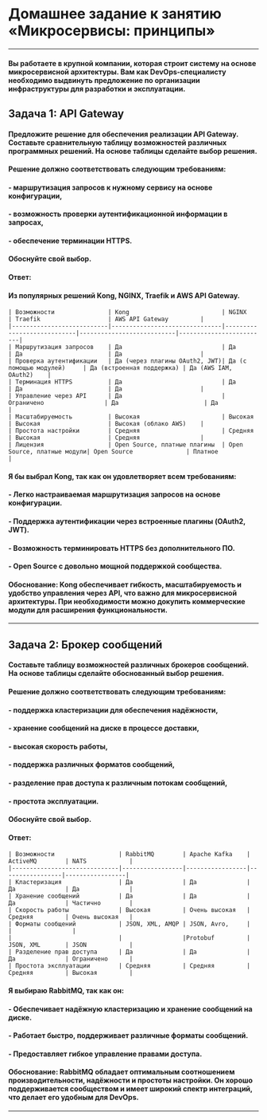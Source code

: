 # Домашнее задание к занятию «Микросервисы: принципы»
---

#### Вы работаете в крупной компании, которая строит систему на основе микросервисной архитектуры. Вам как DevOps-специалисту необходимо выдвинуть предложение по организации инфраструктуры для разработки и эксплуатации.

## Задача 1: API Gateway
#### Предложите решение для обеспечения реализации API Gateway. Составьте сравнительную таблицу возможностей различных программных решений. На основе таблицы сделайте выбор решения.

#### Решение должно соответствовать следующим требованиям:

#### - маршрутизация запросов к нужному сервису на основе конфигурации,
#### - возможность проверки аутентификационной информации в запросах,
#### - обеспечение терминации HTTPS.
#### Обоснуйте свой выбор.

#### Ответ: 
#### Из популярных решений Kong, NGINX, Traefik и AWS API Gateway.

```
| Возможности               | Kong                          | NGINX                      | Traefik                   | AWS API Gateway         |
|---------------------------|-------------------------------|----------------------------|---------------------------|-------------------------|
| Маршрутизация запросов    | Да                            | Да                         | Да                        | Да                      |
| Проверка аутентификации   | Да (через плагины OAuth2, JWT)| Да (с помощью модулей)     | Да (встроенная поддержка) | Да (AWS IAM, OAuth2)    |
| Терминация HTTPS          | Да                            | Да                         | Да                        | Да                      |
| Управление через API      | Да                            | Ограничено                 | Да                        | Да                      |
| Масштабируемость          | Высокая                       | Высокая                    | Высокая                   | Высокая (облако AWS)    |
| Простота настройки        | Средняя                       | Средняя                    | Высокая                   | Средняя                 |
| Лицензия                  | Open Source, платные плагины  | Open Source, платные модули| Open Source               | Платное                 |
```
#### Я бы выбрал Kong, так как он удовлетворяет всем требованиям:

#### - Легко настраиваемая маршрутизация запросов на основе конфигурации.
#### - Поддержка аутентификации через встроенные плагины (OAuth2, JWT).
#### - Возможность терминировать HTTPS без дополнительного ПО.
#### - Open Source с довольно мощной поддержкой сообщества.
#### Обоснование: Kong обеспечивает гибкость, масштабируемость и удобство управления через API, что важно для микросервисной архитектуры. При необходимости можно докупить коммерческие модули для расширения функциональности.

---

## Задача 2: Брокер сообщений
#### Составьте таблицу возможностей различных брокеров сообщений. На основе таблицы сделайте обоснованный выбор решения.

#### Решение должно соответствовать следующим требованиям:

#### - поддержка кластеризации для обеспечения надёжности,
#### - хранение сообщений на диске в процессе доставки,
#### - высокая скорость работы,
#### - поддержка различных форматов сообщений,
#### - разделение прав доступа к различным потокам сообщений,
#### - простота эксплуатации.
#### Обоснуйте свой выбор.

#### Ответ:

```
| Возможности                  | RabbitMQ        | Apache Kafka    | ActiveMQ        | NATS            |
|------------------------------|-----------------|-----------------|-----------------|-----------------|
| Кластеризация                | Да              | Да              | Да              | Да              |
| Хранение сообщений           | Да              | Да              | Да              | Частично        |
| Скорость работы              | Высокая         | Очень высокая   | Средняя         | Очень высокая   |
| Форматы сообщений            | JSON, XML, AMQP | JSON, Avro,     |                 |                 |
|                              |                 |Protobuf         | JSON, XML       | JSON            |
| Разделение прав доступа      | Да              | Да              | Да              | Ограничено      |
| Простота эксплуатации        | Средняя         | Средняя         | Средняя         | Высокая         |
```

#### Я выбираю RabbitMQ, так как он:

#### - Обеспечивает надёжную кластеризацию и хранение сообщений на диске.
#### - Работает быстро, поддерживает различные форматы сообщений.
#### - Предоставляет гибкое управление правами доступа.
#### Обоснование: RabbitMQ обладает оптимальным соотношением производительности, надёжности и простоты настройки. Он хорошо поддерживается сообществом и имеет широкий спектр интеграций, что делает его удобным для DevOps.

---

